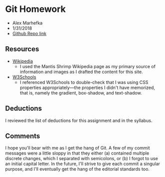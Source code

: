 # Git Homework
* Alex Marhefka
* 1/31/2018
* [Github Repo link](https://github.com/amarhefka/hw_git_marhefka_alex.git)

## Resources
* [Wikipedia](https://en.wikipedia.org/wiki/Mantis_shrimp)
	* I used the Mantis Shrimp Wikipedia page as my primary source of information and images as I drafted the content for this site.
* [W3Schools](https://www.w3schools.com/)
	* I referenced W3Schools to double-check that I was using CSS properties appropriately—the properties I didn't have memorized, that is, namely the gradient, box-shadow, and text-shadow.

## Deductions
I reviewed the list of deductions for this assignment and in the syllabus.

## Comments
I hope you'll bear with me as I get the hang of Git. A few of my commit messages were a little sloppy in that they either (a) contained multiple discrete changes, which I separated with semicolons, or (b) I forgot to use an initial capital letter. In the future, I'll strive to give each commit a singular purpose, and I'll eventually get the hang of the editorial standards too.